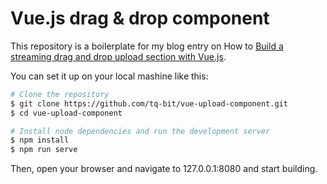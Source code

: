 # Vue.js drag & drop component

This repository is a boilerplate for my blog entry on How to [Build a streaming drag and drop upload section with Vue.js](https://q-bit.me/build-a-drag-and-drop-upload-section-with-vue-js).

You can set it up on your local mashine like this:

```sh
# Clone the repository
$ git clone https://github.com/tq-bit/vue-upload-component.git
$ cd vue-upload-component

# Install node dependencies and run the development server
$ npm install
$ npm run serve
```

Then, open your browser and navigate to 127.0.0.1:8080 and start building.